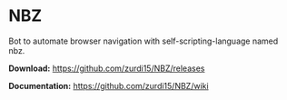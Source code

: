 # NBZ
Bot to automate browser navigation with self-scripting-language named nbz.

__Download:__ https://github.com/zurdi15/NBZ/releases

__Documentation:__ https://github.com/zurdi15/NBZ/wiki
